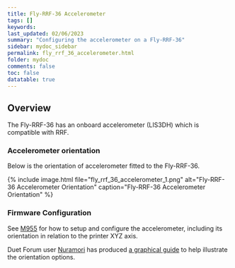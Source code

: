 ```yaml
---
title: Fly-RRF-36 Accelerometer
tags: []
keywords: 
last_updated: 02/06/2023
summary: "Configuring the accelerometer on a Fly-RRF-36"
sidebar: mydoc_sidebar
permalink: fly_rrf_36_accelerometer.html
folder: mydoc
comments: false
toc: false
datatable: true
---
```


## Overview

The Fly-RRF-36 has an onboard accelerometer (LIS3DH) which is compatible with RRF.  

### Accelerometer orientation

Below is the orientation of accelerometer fitted to the Fly-RRF-36.  

{% include image.html file="fly_rrf_36_accelerometer_1.png" alt="Fly-RRF-36 Accelerometer Orientation" caption="Fly-RRF-36 Accelerometer Orientation" %}  

### Firmware Configuration

See [M955](https://docs.duet3d.com/User_manual/Reference/Gcodes/M955) for how to setup and configure the accelerometer, including its orientation in relation to the printer XYZ axis.

Duet Forum user [Nuramori](https://forum.duet3d.com/user/nuramori) has produced [a graphical guide](https://www.dropbox.com/s/hu2w5mk57l4zqpg/Accelerometer%20Orientation.pdf?dl=0) to help illustrate the orientation options.
